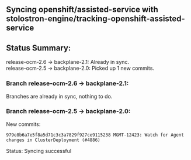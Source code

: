## Syncing openshift/assisted-service with stolostron-engine/tracking-openshift-assisted-service

## Status Summary:

release-ocm-2.6 -> backplane-2.1: Already in sync.  
release-ocm-2.5 -> backplane-2.0: Picked up 1 new commits.  

### Branch release-ocm-2.6 -> backplane-2.1:

Branches are already in sync, nothing to do.

### Branch release-ocm-2.5 -> backplane-2.0:

New commits:

```
979e8b6a7e5f8a5d71c3c3a7829f927ce9115238 MGMT-12423: Watch for Agent changes in ClusterDeployment (#4886)
```

Status: Syncing successful
